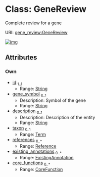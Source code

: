 
# Class: GeneReview

Complete review for a gene

URI: [gene_review:GeneReview](https://w3id.org/ai4curation/gene_review/GeneReview)


[![img](https://yuml.me/diagram/nofunky;dir:TB/class/[Term],[Reference],[CoreFunction]<core_functions%200..*-++[GeneReview&#124;id:string;gene_symbol:string%20%3F;description:string%20%3F],[ExistingAnnotation]<existing_annotations%200..*-++[GeneReview],[Reference]<references%200..*-++[GeneReview],[Term]<taxon%200..1-++[GeneReview],[ExistingAnnotation],[CoreFunction])](https://yuml.me/diagram/nofunky;dir:TB/class/[Term],[Reference],[CoreFunction]<core_functions%200..*-++[GeneReview&#124;id:string;gene_symbol:string%20%3F;description:string%20%3F],[ExistingAnnotation]<existing_annotations%200..*-++[GeneReview],[Reference]<references%200..*-++[GeneReview],[Term]<taxon%200..1-++[GeneReview],[ExistingAnnotation],[CoreFunction])

## Attributes


### Own

 * [id](id.md)  <sub>1..1</sub>
     * Range: [String](types/String.md)
 * [gene_symbol](gene_symbol.md)  <sub>0..1</sub>
     * Description: Symbol of the gene
     * Range: [String](types/String.md)
 * [description](description.md)  <sub>0..1</sub>
     * Description: Description of the entity
     * Range: [String](types/String.md)
 * [taxon](taxon.md)  <sub>0..1</sub>
     * Range: [Term](Term.md)
 * [references](references.md)  <sub>0..\*</sub>
     * Range: [Reference](Reference.md)
 * [existing_annotations](existing_annotations.md)  <sub>0..\*</sub>
     * Range: [ExistingAnnotation](ExistingAnnotation.md)
 * [core_functions](core_functions.md)  <sub>0..\*</sub>
     * Range: [CoreFunction](CoreFunction.md)
